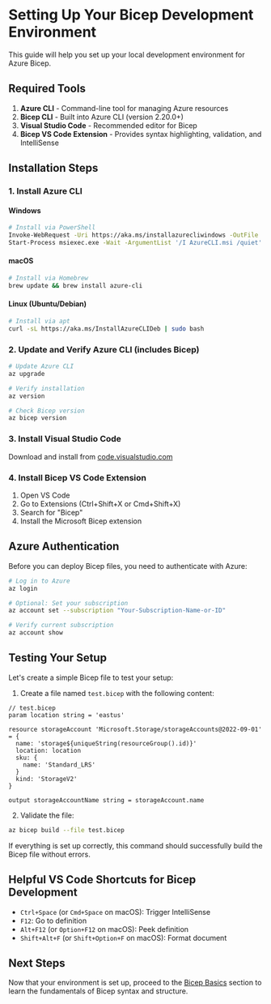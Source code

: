 # Setting Up Your Bicep Development Environment

This guide will help you set up your local development environment for Azure Bicep.

## Required Tools

1. **Azure CLI** - Command-line tool for managing Azure resources
2. **Bicep CLI** - Built into Azure CLI (version 2.20.0+)
3. **Visual Studio Code** - Recommended editor for Bicep
4. **Bicep VS Code Extension** - Provides syntax highlighting, validation, and IntelliSense

## Installation Steps

### 1. Install Azure CLI

#### Windows
```bash
# Install via PowerShell
Invoke-WebRequest -Uri https://aka.ms/installazurecliwindows -OutFile .\AzureCLI.msi
Start-Process msiexec.exe -Wait -ArgumentList '/I AzureCLI.msi /quiet'
```

#### macOS
```bash
# Install via Homebrew
brew update && brew install azure-cli
```

#### Linux (Ubuntu/Debian)
```bash
# Install via apt
curl -sL https://aka.ms/InstallAzureCLIDeb | sudo bash
```

### 2. Update and Verify Azure CLI (includes Bicep)

```bash
# Update Azure CLI
az upgrade

# Verify installation
az version

# Check Bicep version
az bicep version
```

### 3. Install Visual Studio Code

Download and install from [code.visualstudio.com](https://code.visualstudio.com/)

### 4. Install Bicep VS Code Extension

1. Open VS Code
2. Go to Extensions (Ctrl+Shift+X or Cmd+Shift+X)
3. Search for "Bicep"
4. Install the Microsoft Bicep extension

## Azure Authentication

Before you can deploy Bicep files, you need to authenticate with Azure:

```bash
# Log in to Azure
az login

# Optional: Set your subscription
az account set --subscription "Your-Subscription-Name-or-ID"

# Verify current subscription
az account show
```

## Testing Your Setup

Let's create a simple Bicep file to test your setup:

1. Create a file named `test.bicep` with the following content:

```bicep
// test.bicep
param location string = 'eastus'

resource storageAccount 'Microsoft.Storage/storageAccounts@2022-09-01' = {
  name: 'storage${uniqueString(resourceGroup().id)}'
  location: location
  sku: {
    name: 'Standard_LRS'
  }
  kind: 'StorageV2'
}

output storageAccountName string = storageAccount.name
```

2. Validate the file:

```bash
az bicep build --file test.bicep
```

If everything is set up correctly, this command should successfully build the Bicep file without errors.

## Helpful VS Code Shortcuts for Bicep Development

- `Ctrl+Space` (or `Cmd+Space` on macOS): Trigger IntelliSense
- `F12`: Go to definition
- `Alt+F12` (or `Option+F12` on macOS): Peek definition
- `Shift+Alt+F` (or `Shift+Option+F` on macOS): Format document

## Next Steps

Now that your environment is set up, proceed to the [Bicep Basics](../02-basics/README.md) section to learn the fundamentals of Bicep syntax and structure.
